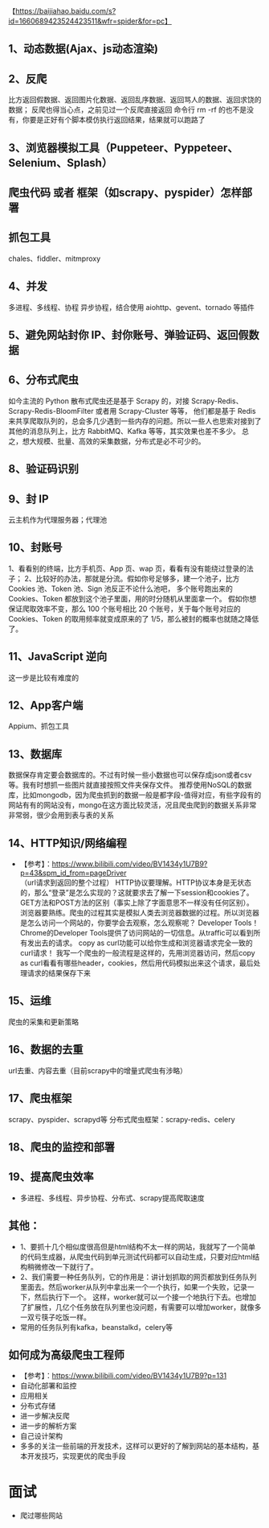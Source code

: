 【https://baijiahao.baidu.com/s?id=1660689423524423511&wfr=spider&for=pc】
## 1、动态数据(Ajax、js动态渲染)

## 2、反爬
比方返回假数据、返回图片化数据、返回乱序数据、返回骂人的数据、返回求饶的数据；
反爬也得当心点，之前见过一个反爬直接返回 命令行 rm -rf 的也不是没有，你要是正好有个脚本模仿执行返回结果，结果就可以跑路了

## 3、浏览器模拟工具（Puppeteer、Pyppeteer、Selenium、Splash）

## 爬虫代码 或者 框架（如scrapy、pyspider）怎样部署

## 抓包工具
chales、fiddler、mitmproxy

## 4、并发
多进程、多线程、协程
异步协程，结合使用 aiohttp、gevent、tornado 等插件

## 5、避免网站封你 IP、封你账号、弹验证码、返回假数据

## 6、分布式爬虫
如今主流的 Python 散布式爬虫还是基于 Scrapy 的，对接 Scrapy-Redis、Scrapy-Redis-BloomFilter 或者用 Scrapy-Cluster 等等，
他们都是基于 Redis 来共享爬取队列的，总会多几少遇到一些内存的问题。所以一些人也思索对接到了其他的消息队列上，比方 RabbitMQ、Kafka 等等，其实效果也差不多少。
总之，想大规模、批量、高效的采集数据，分布式是必不可少的。


## 8、验证码识别

## 9、封 IP
云主机作为代理服务器；代理池

## 10、封账号
1、看看别的终端，比方手机页、App 页、wap 页，看看有没有能绕过登录的法子；
2、比较好的办法，那就是分流。假如你号足够多，建一个池子，比方 Cookies 池、Token 池、Sign 池反正不论什么池吧，
多个账号跑出来的 Cookies、Token 都放到这个池子里面，用的时分随机从里面拿一个。
假如你想保证爬取效率不变，那么 100 个账号相比 20 个账号，关于每个账号对应的 Cookies、Token 的取用频率就变成原来的了 1/5，那么被封的概率也就随之降低了。

## 11、JavaScript 逆向
这一步是比较有难度的


## 12、App客户端
Appium、抓包工具

## 13、数据库
数据保存肯定要会数据库的。不过有时候一些小数据也可以保存成json或者csv等。我有时想抓一些图片就直接按照文件夹保存文件。
推荐使用NoSQL的数据库，比如mongodb，因为爬虫抓到的数据一般是都字段-值得对应，有些字段有的网站有有的网站没有，mongo在这方面比较灵活，况且爬虫爬到的数据关系非常非常弱，很少会用到表与表的关系

## 14、HTTP知识/网络编程
- 【参考】：https://www.bilibili.com/video/BV1434y1U7B9?p=43&spm_id_from=pageDriver  
（url请求到返回的整个过程）
HTTP协议要理解。HTTP协议本身是无状态的，那么“登录”是怎么实现的？这就要求去了解一下session和cookies了。
GET方法和POST方法的区别（事实上除了字面意思不一样没有任何区别）。
浏览器要熟练。爬虫的过程其实是模拟人类去浏览器数据的过程。所以浏览器是怎么访问一个网站的，你要学会去观察，怎么观察呢？
Developer Tools！Chrome的Developer Tools提供了访问网站的一切信息。从traffic可以看到所有发出去的请求。
copy as curl功能可以给你生成和浏览器请求完全一致的curl请求！
我写一个爬虫的一般流程是这样的，先用浏览器访问，然后copy as curl看看有哪些header，cookies，然后用代码模拟出来这个请求，最后处理请求的结果保存下来

## 15、运维
爬虫的采集和更新策略

## 16、数据的去重
url去重、内容去重（目前scrapy中的增量式爬虫有涉略）

## 17、爬虫框架
scrapy、pyspider、scrapyd等
分布式爬虫框架：scrapy-redis、celery

## 18、爬虫的监控和部署

## 19、提高爬虫效率
- 多进程、多线程、异步协程、分布式、scrapy提高爬取速度

## 其他：
- 1、要抓十几个相似度很高但是html结构不太一样的网站，我就写了一个简单的代码生成器，从爬虫代码到单元测试代码都可以自动生成，只要对应html结构稍微修改一下就行了。
- 2、我们需要一种任务队列，它的作用是：讲计划抓取的网页都放到任务队列里面去。然后worker从队列中拿出来一个一个执行，如果一个失败，记录一下，然后执行下一个。
  这样，worker就可以一个接一个地执行下去。也增加了扩展性，几亿个任务放在队列里也没问题，有需要可以增加worker，就像多一双亏筷子吃饭一样。
- 常用的任务队列有kafka，beanstalkd，celery等

## 如何成为高级爬虫工程师
- 【参考】：https://www.bilibili.com/video/BV1434y1U7B9?p=131
- 自动化部署和监控
- 应用相关
- 分布式存储
- 进一步解决反爬
- 进一步的解析方案
- 自己设计架构
- 多多的关注一些前端的开发技术，这样可以更好的了解到网站的基本结构，基本开发技巧，实现更优的爬虫手段

# 面试
- 爬过哪些网站